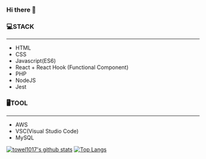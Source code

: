 ### Hi there 👋


### 💻STACK
---
 - HTML 
 - CSS
 - Javascript(ES6)
 - React + React Hook (Functional Component)
 - PHP
 - NodeJS
 - Jest
 
 ### 🖥TOOL
 ---
  - AWS
  - VSC(Visual Studio Code)
  - MySQL

[![towel1017's github stats](https://github-readme-stats.vercel.app/api?username=towel1017&show_icons=true&theme=tokyonight)](https://github.com/anuraghazra/github-readme-stats)
[![Top Langs](https://github-readme-stats.vercel.app/api/top-langs/?username=towel1017&langs_count=6)](https://github.com/anuraghazra/github-readme-stats)


